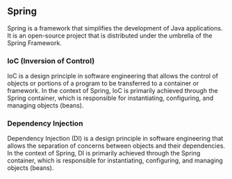 ## Spring

Spring is a framework that simplifies the development of Java applications. It is an open-source project that is distributed under the umbrella of the Spring Framework.

### IoC (Inversion of Control)

IoC is a design principle in software engineering that allows the control of objects or portions of a program to be transferred to a container or framework. In the context of Spring, IoC is primarily achieved through the Spring container, which is responsible for instantiating, configuring, and managing objects (beans).


### Dependency Injection

Dependency Injection (DI) is a design principle in software engineering that allows the separation of concerns between objects and their dependencies. In the context of Spring, DI is primarily achieved through the Spring container, which is responsible for instantiating, configuring, and managing objects (beans).
